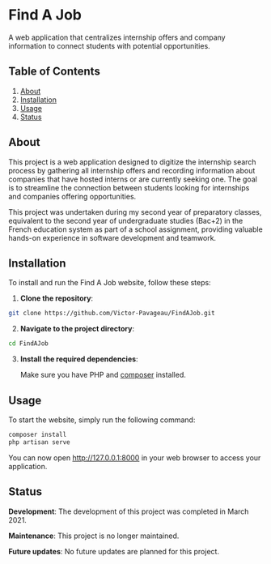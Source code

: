 # Find A Job

A web application that centralizes internship offers and company information to connect students with potential opportunities.

## Table of Contents

1. [About](#about)
2. [Installation](#installation)
3. [Usage](#usage)
4. [Status](#status)

## About

This project is a web application designed to digitize the internship search process by gathering all internship offers and recording information about companies that have hosted interns or are currently seeking one. The goal is to streamline the connection between students looking for internships and companies offering opportunities.

This project was undertaken during my second year of preparatory classes, equivalent to the second year of undergraduate studies (Bac+2) in the French education system as part of a school assignment, providing valuable hands-on experience in software development and teamwork.

## Installation

To install and run the Find A Job website, follow these steps:

1. **Clone the repository**:

```bash
git clone https://github.com/Victor-Pavageau/FindAJob.git
```

2. **Navigate to the project directory**:

```bash
cd FindAJob
```

3. **Install the required dependencies**:

   Make sure you have PHP and [composer](https://getcomposer.org/download) installed.

## Usage

To start the website, simply run the following command:

```bash
composer install
php artisan serve
```

You can now open http://127.0.0.1:8000 in your web browser to access your application.

## Status

**Development**: The development of this project was completed in March 2021.

**Maintenance**: This project is no longer maintained.

**Future updates**: No future updates are planned for this project.
